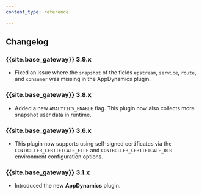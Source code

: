 ```yaml
---
content_type: reference

---
```


## Changelog

### {{site.base_gateway}} 3.9.x

* Fixed an issue where the `snapshot` of the fields `upstream`, `service`, `route`, and `consumer` was missing in the AppDynamics plugin.

### {{site.base_gateway}} 3.8.x

* Added a new `ANALYTICS_ENABLE` flag. This plugin now also collects more snapshot user data in runtime.

### {{site.base_gateway}} 3.6.x
* This plugin now supports using self-signed certificates via the `CONTROLLER_CERTIFICATE_FILE`
and `CONTROLLER_CERTIFICATE_DIR` environment configuration options.

### {{site.base_gateway}} 3.1.x
* Introduced the new **AppDynamics** plugin.